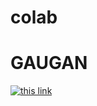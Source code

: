 # colab
# GAUGAN
 [![this link](https://colab.research.google.com/assets/colab-badge.svg)](https://github.com/Django-Yu/colab/blob/39a52d912f95e783e4f89c38299d633a3b2e7fa0/gaugan.ipynb)
